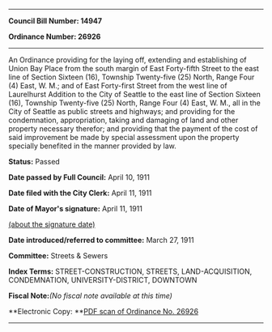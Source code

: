 

********

**Council Bill Number: 14947**
   
**Ordinance Number: 26926**
********

 An Ordinance providing for the laying off, extending and establishing of Union Bay Place from the south margin of East Forty-fifth Street to the east line of Section Sixteen (16), Township Twenty-five (25) North, Range Four (4) East, W. M.; and of East Forty-first Street from the west line of Laurelhurst Addition to the City of Seattle to the east line of Section Sixteen (16), Township Twenty-five (25) North, Range Four (4) East, W. M., all in the City of Seattle as public streets and highways; and providing for the condemnation, appropriation, taking and damaging of land and other property necessary therefor; and providing that the payment of the cost of said improvement be made by special assessment upon the property specially benefited in the manner provided by law.

**Status:** Passed
   
**Date passed by Full Council:** April 10, 1911
   
**Date filed with the City Clerk:** April 11, 1911
   
**Date of Mayor's signature:** April 11, 1911
   
[(about the signature date)](/~public/approvaldate.htm)
   
   
   
**Date introduced/referred to committee:** March 27, 1911
   
**Committee:** Streets & Sewers
   
   
**Index Terms:** STREET-CONSTRUCTION, STREETS, LAND-ACQUISITION, CONDEMNATION, UNIVERSITY-DISTRICT, DOWNTOWN

**Fiscal Note:**_(No fiscal note available at this time)_

**Electronic Copy: **[PDF scan of Ordinance No. 26926](/~archives/Ordinances/Ord_26926.pdf)

********


